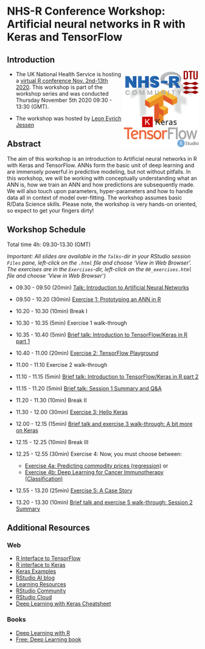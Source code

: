 NHS-R Conference Workshop: Artificial neural networks in R with Keras
and TensorFlow
================

## Introduction

<a href="https://nhsrcommunity.com/events/nhs-r-virtual-conference-2020/"><img src="Talks/img/all_logos.png" align="right" height="200" /></a>

  - The UK National Health Service is hosting a [virtual R conference
    Nov. 2nd-13th 2020](https://nhsrcommunity.com/events/nhs-r-virtual-conference-2020/).
    This workshop is part of the workshop series and was conducted
    Thursday November 5th 2020 09:30 - 13:30 (GMT).

  - The workshop was hosted by [Leon Eyrich
    Jessen](https://rinpharma.com/workshops/leon-jessen/)

## Abstract

The aim of this workshop is an introduction to Artificial neural
networks in R with Keras and TensorFlow. ANNs form the basic unit of
deep learning and are immensely powerful in predictive modeling, but not
without pitfalls. In this workshop, we will be working with conceptually
understanding what an ANN is, how we train an ANN and how predictions
are subsequently made. We will also touch upon parameters,
hyper-parameters and how to handle data all in context of model
over-fitting. The workshop assumes basic R/Data Science skills. Please
note, the workshop is very hands-on oriented, so expect to get your
fingers dirty\!

## Workshop Schedule

Total time 4h: 09.30-13.30 (GMT)

*Important: All slides are available in the `Talks`-dir in your RStudio
session `Files` pane, left-click on the `.html` file and choose ‘View in
Web Browser’. The exercises are in the `Exercises`-dir, left-click on
the `00_exercises.html` file and choose ‘View in Web Browser’)*

  - 09.30 - 09.50 (20min) [Talk: Introduction to Artificial Neural
    Networks](Talks/01_introduction_to_artificial_neural_networks.html)

  - 09.50 - 10.20 (30min) [Exercise 1: Prototyping an ANN in
    R](Exercises/00_exercises.html#1_Prototyping_an_ANN_in_R)

  - 10.20 - 10.30 (10min) Break I

  - 10.30 - 10.35 (5min) Exercise 1 walk-through

  - 10.35 - 10.40 (5min) [Brief talk: Introduction to TensorFlow/Keras
    in R part 1](Talks/02_introduction_to_keras_1.html)

  - 10.40 - 11.00 (20min) [Exercise 2: TensorFlow
    Playground](Exercises/00_exercises.html#2_TensorFlow_Playground)

  - 11.00 - 11.10 Exercise 2 walk-through

  - 11.10 - 11.15 (5min) [Brief talk: Introduction to TensorFlow/Keras
    in R part 2](Talks/03_introduction_to_keras_2.html)

  - 11.15 - 11.20 (5min) [Brief talk: Session 1 Summary and
    Q\&A](Talks/04_session_1_summary.html)

  - 11.20 - 11.30 (10min) Break II

  - 11.30 - 12.00 (30min) [Exercise 3: Hello
    Keras](Exercises/00_exercises.html#3_Hello_Keras)

  - 12.00 - 12.15 (15min) [Brief talk and exercise 3 walk-through: A bit
    more on Keras](Talks/05_a_bit_more_on_keras.html)

  - 12.15 - 12.25 (10min) Break III

  - 12.25 - 12.55 (30min) Exercise 4: Now, you must choose between:
    
      - [Exercise 4a: Predicting commodity prices
        (regression)](Exercises/00_exercises.html#4a_Predicting_commodity_prices_\(regression\))
        or
      - [Exercise 4b: Deep Learning for Cancer Immunotherapy
        (Classification)](Exercises/00_exercises.html#4b_Deep_Learning_for_Cancer_Immunotherapy_\(Classification\))

  - 12.55 - 13.20 (25min) [Exercise 5: A Case
    Story](Exercises/00_exercises.html#5_A_Case_Story)

  - 13.20 - 13.30 (10min) [Brief talk and exercise 5 walk-through:
    Session 2 Summary](Talks/06_session_2_summary.html)

## Additional Resources

### Web

  - [R Interface to TensorFlow](https://tensorflow.rstudio.com/)
  - [R interface to Keras](https://tensorflow.rstudio.com/keras/)
  - [Keras
    Examples](https://tensorflow.rstudio.com/keras/articles/examples/)
  - [RStudio AI blog](https://blogs.rstudio.com/ai/)
  - [Learning
    Resources](https://tensorflow.rstudio.com/learn/resources/)
  - [RStudio Community](https://community.rstudio.com/)
  - [RStudio Cloud](https://rstudio.cloud/)
  - [Deep Learning with Keras
    Cheatsheet](https://github.com/rstudio/cheatsheets/raw/master/keras.pdf)

### Books

  - [Deep Learning with
    R](https://www.manning.com/books/deep-learning-with-r)
  - [Free: Deep Learning book](https://www.deeplearningbook.org/)
